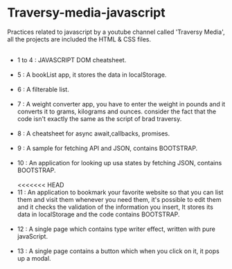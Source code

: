 # Traversy-media-javascript
Practices related to javascript by a youtube channel called 'Traversy Media', all the projects are included the HTML & CSS files.
<br/><br/>
- 1 to 4 : JAVASCRIPT DOM cheatsheet.
<br/><br/>
- 5 : A bookList app, it stores the data in localStorage.
<br/><br/>
- 6 : A filterable list.
<br/><br/>
- 7 : A weight converter app, you have to enter the weight in pounds and it converts it to grams, kilograms and ounces. consider the fact that the code isn't exactly the same as the script of brad traversy.
<br/><br/>
- 8 : A cheatsheet for async await,callbacks, promises.
<br/><br/>
- 9 : A sample for fetching API and JSON, contains BOOTSTRAP.
<br/><br/>
- 10 : An application for looking up usa states by fetching JSON, contains BOOTSTRAP.
<br/><br/>
<<<<<<< HEAD
- 11 : An application to bookmark your favorite website so that you can list them and visit them whenever you need them, it's possible to edit them and it checks the validation of the information you insert, It stores its data in localStorage and the code contains BOOTSTRAP.
<br/><br/>
- 12 : A single page which contains type writer effect, written with pure javaScript.
<br/><br/>
- 13 : A single page contains a button which when you click on it, it pops up a modal.